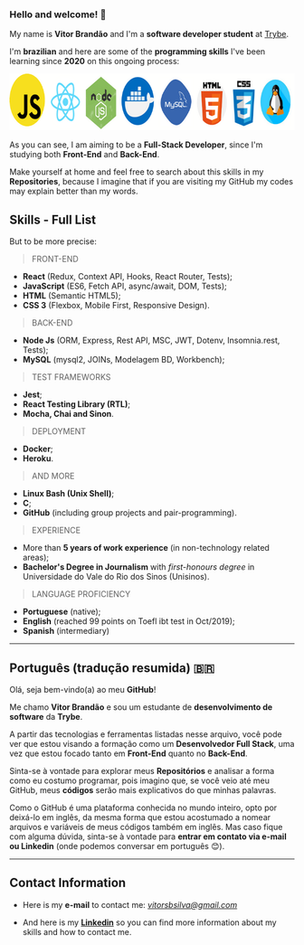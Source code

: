 ### Hello and welcome! 👋

My name is **Vitor Brandão** and I'm a **software developer student** at [Trybe](https://www.betrybe.com/). 

I'm **brazilian** and here are some of the **programming skills** I've been learning since **2020** on this ongoing process:

<img src="my-skills-template.png" alt="my-skills" width="700" height="100" />

As you can see, I am aiming to be a **Full-Stack Developer**, since I'm studying both **Front-End** and **Back-End**. 

Make yourself at home and feel free to search about this skills in my **Repositories**, because I imagine that if you are visiting my GitHub my codes may explain better than my words. 

Skills - Full List
---------

But to be more precise:

> FRONT-END
- **React** (Redux, Context API, Hooks, React Router, Tests);
- **JavaScript** (ES6, Fetch API, async/await, DOM, Tests);
- **HTML** (Semantic HTML5);
- **CSS 3** (Flexbox, Mobile First, Responsive Design).


> BACK-END
- **Node Js** (ORM, Express, Rest API, MSC, JWT, Dotenv, Insomnia.rest, Tests);
- **MySQL** (mysql2, JOINs, Modelagem BD, Workbench);


> TEST FRAMEWORKS
- **Jest**;
- **React Testing Library (RTL)**;
- **Mocha, Chai and Sinon**.


> DEPLOYMENT
- **Docker**;
- **Heroku**.

> AND MORE
- **Linux Bash (Unix Shell)**;
- **C**;
- **GitHub** (including group projects and pair-programming).

> EXPERIENCE
- More than **5 years of work experience** (in non-technology related areas);
- **Bachelor's Degree in Journalism** with *first-honours degree* in Universidade do Vale do Rio dos Sinos (Unisinos).

> LANGUAGE PROFICIENCY
- **Portuguese** (native);
- **English** (reached 99 points on Toefl ibt test in Oct/2019);
- **Spanish** (intermediary)

---
## Português (tradução resumida) :brazil:

Olá, seja bem-vindo(a) ao meu **GitHub**!

Me chamo **Vitor Brandão** e sou um estudante de **desenvolvimento de software** da **Trybe**.

A partir das tecnologias e ferramentas listadas nesse arquivo, você pode ver que estou visando a formação como um **Desenvolvedor Full Stack**, uma vez que estou focado tanto em **Front-End** quanto no **Back-End**.

Sinta-se à vontade para explorar meus **Repositórios** e analisar a forma como eu costumo programar, pois imagino que, se você veio até meu GitHub, meus **códigos** serão mais explicativos do que minhas palavras. 

Como o GitHub é uma plataforma conhecida no mundo inteiro, opto por deixá-lo em inglês, da mesma forma que estou acostumado a nomear arquivos e variáveis de meus códigos também em inglês. Mas caso fique com alguma dúvida, sinta-se à vontade para **entrar em contato via e-mail ou Linkedin** (onde podemos conversar em português :blush:).

---

Contact Information
---------

* Here is my **e-mail** to contact me: *vitorsbsilva@gmail.com*

* And here is my **[Linkedin](https://www.linkedin.com/in/vitorbrandao-silva/)** so you can find more information about my skills and how to contact me.  
